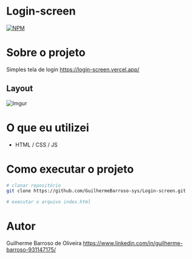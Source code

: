 # Login-screen

[![NPM](https://img.shields.io/npm/l/react)](https://github.com/GuilhermeBarroso-sys/Login-screen/blob/main/LICENSE) 

# Sobre o projeto
Simples tela de login
https://login-screen.vercel.app/

## Layout

![Imgur](https://imgur.com/0mm8AMJ.png)


# O que eu utilizei

- HTML / CSS / JS 



# Como executar o projeto

```bash
# clonar repositório
git clone https://github.com/GuilhermeBarroso-sys/Login-screen.git

# executar o arquivo index.html
```


# Autor

Guilherme Barroso de Oliveira
https://www.linkedin.com/in/guilherme-barroso-931147175/
